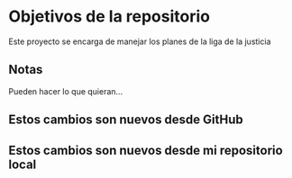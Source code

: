 # Objetivos de la repositorio

Este proyecto se encarga de manejar los planes de la liga de la justicia


## Notas
Pueden hacer lo que quieran...


## Estos cambios son nuevos desde GitHub
## Estos cambios son nuevos desde mi repositorio local
